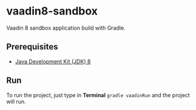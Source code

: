 # vaadin8-sandbox
Vaadin 8 sandbox application build with Gradle.

## Prerequisites
* [Java Development Kit (JDK) 8](http://www.oracle.com/technetwork/java/javase/downloads/jdk8-downloads-2133151.html)

## Run
To run the project, just type in **Terminal** `gradle vaadinRun` and the project will run.
